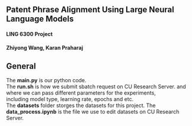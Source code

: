 ## Patent Phrase Alignment Using Large Neural Language Models
#### LING 6300 Project

#### Zhiyong Wang, Karan Praharaj

## General
The **main.py** is our python code. <br>
The **run.sh** is how we submit sbatch request on CU Research Server. and where we can pass different parameters for the experiments,<br> 
including model type, learning rate, epochs and etc.<br>
The **datasets** folder storges the datasets for this project.
The **data_process.ipynb** is the file we use to edit datasets on CU Research Server.
